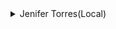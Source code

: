 
<details>

<Summary>Jenifer Torres(Local)</Summary>
  
  - Number: (386)-688-6983
  - original post: https://x.com/Sassafrass_84/status/1844130194858312078

  > If you are evacuating from hurricane Milton and 
  > you are in an RV, motor home, or een a car you 
  > are more than welcome to Park in our property. We 
  > have 5 acres and a barn venue with water, 
  > electricity, and bathrooms available. It is 
  > located in Live Oak fl. All is free of charge!!"

  
    

<Summary>Jenifer Torres(Local)</Summary>


</details>